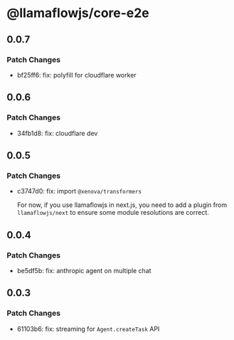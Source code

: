 # @llamaflowjs/core-e2e

## 0.0.7

### Patch Changes

- bf25ff6: fix: polyfill for cloudflare worker

## 0.0.6

### Patch Changes

- 34fb1d8: fix: cloudflare dev

## 0.0.5

### Patch Changes

- c3747d0: fix: import `@xenova/transformers`

  For now, if you use llamaflowjs in next.js, you need to add a plugin from `llamaflowjs/next` to ensure some module resolutions are correct.

## 0.0.4

### Patch Changes

- be5df5b: fix: anthropic agent on multiple chat

## 0.0.3

### Patch Changes

- 61103b6: fix: streaming for `Agent.createTask` API
